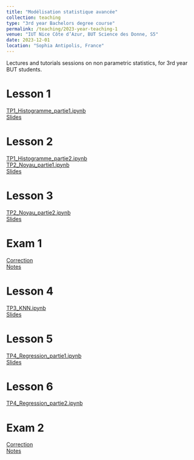 ```yaml
---
title: "Modélisation statistique avancée"
collection: teaching
type: "3rd year Bachelors degree course"
permalink: /teaching/2023-year-teaching-1
venue: "IUT Nice Côte d’Azur, BUT Science des Donne, S5"
date: 2023-12-01
location: "Sophia Antipolis, France"
---
```


Lectures and tutorials sessions on non parametric statistics, for 3rd year BUT students.

Lesson 1
======
[TP1_Histogramme_partie1.ipynb](http://ibalelli.github.io/files/course_material/mod_stat_BUT/TP1_Histogramme_partie1.ipynb) <br/>
[Slides](http://ibalelli.github.io/files/course_material/mod_stat_BUT/Cours_1_Histogrammes.pdf) <br/>

Lesson 2
======
[TP1_Histogramme_partie2.ipynb](http://ibalelli.github.io/files/course_material/mod_stat_BUT/TP1_Histogramme_partie2.ipynb) <br/>
[TP2_Noyau_partie1.ipynb](http://ibalelli.github.io/files/course_material/mod_stat_BUT/TP2_Noyau_partie1.ipynb) <br/>
[Slides](http://ibalelli.github.io/files/course_material/mod_stat_BUT/Cours_2_Noyaux_partie1.pdf) <br/>

Lesson 3
======
[TP2_Noyau_partie2.ipynb](http://ibalelli.github.io/files/course_material/mod_stat_BUT/TP2_Noyau_partie2.ipynb) <br/>
[Slides](http://ibalelli.github.io/files/course_material/mod_stat_BUT/Cours_3_Noyaux_partie2.pdf) <br/>

Exam 1
======
[Correction](http://ibalelli.github.io/files/course_material/mod_stat_BUT/Exam_1_corr.ipynb) <br/>
[Notes](http://ibalelli.github.io/files/course_material/mod_stat_BUT/Notes_1.pdf) <br/>

Lesson 4
======
[TP3_KNN.ipynb](http://ibalelli.github.io/files/course_material/mod_stat_BUT/TP3_KNN.ipynb) <br/>
[Slides](http://ibalelli.github.io/files/course_material/mod_stat_BUT/Cours_4_KNN.pdf) <br/>

Lesson 5
======
[TP4_Regression_partie1.ipynb](http://ibalelli.github.io/files/course_material/mod_stat_BUT/TP4_Regression_partie1.ipynb) <br/>
[Slides](http://ibalelli.github.io/files/course_material/mod_stat_BUT/Cours_5_Regression.pdf) <br/>


Lesson 6
======
[TP4_Regression_partie2.ipynb](http://ibalelli.github.io/files/course_material/mod_stat_BUT/TP4_Regression_partie2.ipynb) <br/>

Exam 2
======
[Correction](http://ibalelli.github.io/files/course_material/mod_stat_BUT/Exam_2_corr.ipynb) <br/>
[Notes](http://ibalelli.github.io/files/course_material/mod_stat_BUT/Notes_2.pdf) <br/>

<!---
-->
